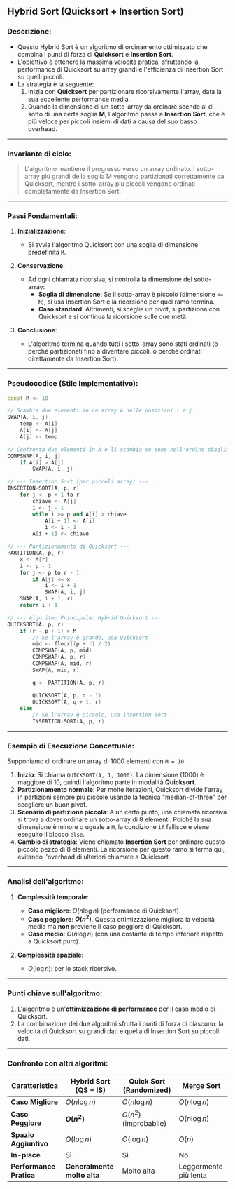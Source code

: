 ## **Hybrid Sort (Quicksort + Insertion Sort)**
### Descrizione:
- Questo Hybrid Sort è un algoritmo di ordinamento ottimizzato che combina i punti di forza di **Quicksort** e **Insertion Sort**.
- L'obiettivo è ottenere la massima velocità pratica, sfruttando la performance di Quicksort su array grandi e l'efficienza di Insertion Sort su quelli piccoli.
- La strategia è la seguente:
  1.  Inizia con **Quicksort** per partizionare ricorsivamente l'array, data la sua eccellente performance media.
  2.  Quando la dimensione di un sotto-array da ordinare scende al di sotto di una certa soglia **M**, l'algoritmo passa a **Insertion Sort**, che è più veloce per piccoli insiemi di dati a causa del suo basso overhead.

---

### **Invariante di ciclo**:
> L'algoritmo mantiene il progresso verso un array ordinato. I sotto-array più grandi della soglia M vengono partizionati correttamente da Quicksort, mentre i sotto-array più piccoli vengono ordinati completamente da Insertion Sort.

---

### **Passi Fondamentali**:
1. **Inizializzazione**:
   - Si avvia l'algoritmo Quicksort con una soglia di dimensione predefinita `M`.

2. **Conservazione**:
   - Ad ogni chiamata ricorsiva, si controlla la dimensione del sotto-array:
     - **Soglia di dimensione**: Se il sotto-array è piccolo (dimensione `<= M`), si usa Insertion Sort e la ricorsione per quel ramo termina.
     - **Caso standard**: Altrimenti, si sceglie un pivot, si partiziona con Quicksort e si continua la ricorsione sulle due metà.

3. **Conclusione**:
   - L'algoritmo termina quando tutti i sotto-array sono stati ordinati (o perché partizionati fino a diventare piccoli, o perché ordinati direttamente da Insertion Sort).

---

### **Pseudocodice (Stile Implementativo)**:

```cpp
const M <- 10

// Scambia due elementi in un array A nelle posizioni i e j
SWAP(A, i, j)
    temp <- A[i]
    A[i] <- A[j]
    A[j] <- temp

// Confronta due elementi in A e li scambia se sono nell'ordine sbagliato.
COMPSWAP(A, i, j)
    if A[i] > A[j]
        SWAP(A, i, j)

// --- Insertion Sort (per piccoli array) ---
INSERTION-SORT(A, p, r)
    for j <- p + 1 to r
        chiave <- A[j]
        i <- j - 1
        while i >= p and A[i] > chiave
            A[i + 1] <- A[i]
            i <- i - 1
        A[i + 1] <- chiave

// --- Partizionamento di Quicksort ---
PARTITION(A, p, r)
    x <- A[r]
    i <- p - 1
    for j <- p to r - 1
        if A[j] <= x
            i <- i + 1
            SWAP(A, i, j)
    SWAP(A, i + 1, r)
    return i + 1

// --- Algoritmo Principale: Hybrid Quicksort ---
QUICKSORT(A, p, r)
    if (r - p + 1) > M
        // Se l'array è grande, usa Quicksort
        mid <- floor((p + r) / 2) 
        COMPSWAP(A, p, mid)       
        COMPSWAP(A, p, r)         
        COMPSWAP(A, mid, r)      
        SWAP(A, mid, r)

        q <- PARTITION(A, p, r) 

        QUICKSORT(A, p, q - 1)
        QUICKSORT(A, q + 1, r)
    else
        // Se l'array è piccolo, usa Insertion Sort
        INSERTION-SORT(A, p, r)
```

---

### **Esempio di Esecuzione Concettuale**:
Supponiamo di ordinare un array di 1000 elementi con `M = 10`.
1. **Inizio**: Si chiama `QUICKSORT(A, 1, 1000)`. La dimensione (1000) è maggiore di 10, quindi l'algoritmo parte in modalità **Quicksort**.
2. **Partizionamento normale**: Per molte iterazioni, Quicksort divide l'array in partizioni sempre più piccole usando la tecnica "median-of-three" per scegliere un buon pivot.
3. **Scenario di partizione piccola**: A un certo punto, una chiamata ricorsiva si trova a dover ordinare un sotto-array di 8 elementi. Poiché la sua dimensione è minore o uguale a `M`, la condizione `if` fallisce e viene eseguito il blocco `else`.
4. **Cambio di strategia**: Viene chiamato **Insertion Sort** per ordinare questo piccolo pezzo di 8 elementi. La ricorsione per questo ramo si ferma qui, evitando l'overhead di ulteriori chiamate a Quicksort.

---

### **Analisi dell'algoritmo**:
1. **Complessità temporale**:
   - **Caso migliore**: $O(n \log n)$ (performance di Quicksort).
   - **Caso peggiore**: **$O(n^2)$**. Questa ottimizzazione migliora la velocità media ma **non** previene il caso peggiore di Quicksort.
   - **Caso medio**: $O(n \log n)$ (con una costante di tempo inferiore rispetto a Quicksort puro).

2. **Complessità spaziale**:
   - $O(\log n)$: per lo stack ricorsivo.

---

### **Punti chiave sull'algoritmo**:
1. L'algoritmo è un'**ottimizzazione di performance** per il caso medio di Quicksort.
2. La combinazione dei due algoritmi sfrutta i punti di forza di ciascuno: la velocità di Quicksort su grandi dati e quella di Insertion Sort su piccoli dati.

---

### **Confronto con altri algoritmi**:
| **Caratteristica**      | **Hybrid Sort (QS + IS)** | **Quick Sort (Randomized)** | **Merge Sort**         |
|--------------------------|-----------------------------|-----------------------------|------------------------|
| **Caso Migliore**         | $O(n \log n)$             | $O(n \log n)$             | $O(n \log n)$        |
| **Caso Peggiore**         | **$O(n^2)$**              | $O(n^2)$ (improbabile)    | $O(n \log n)$        |
| **Spazio Aggiuntivo**     | $O(\log n)$                 | $O(\log n)$                 | $O(n)$               |
| **In-place**              | Sì                          | Sì                          | No                     |
| **Performance Pratica** | **Generalmente molto alta** | Molto alta                  | Leggermente più lenta  |
